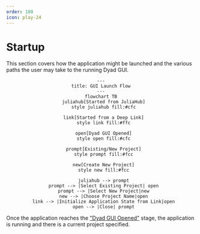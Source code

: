 ```yaml
---
order: 100
icon: play-24
---
```


# Startup

This section covers how the application might be launched and the various paths
the user may take to the running Dyad GUI.

<div style="text-align: center">

```mermaid
---
title: GUI Launch Flow
---
flowchart TB
  juliahub[Started from JuliaHub]
  style juliahub fill:#cfc

  link[Started from a Deep Link]
  style link fill:#ffc

  open[Dyad GUI Opened]
  style open fill:#cfc

  prompt[Existing/New Project]
  style prompt fill:#fcc

  new[Create New Project]
  style new fill:#fcc

  juliahub --> prompt
  prompt --> |Select Existing Project| open
  prompt --> |Select New Project|new
  new --> |Choose Project Name|open
  link --> |Initialize Application State from Link|open
  open --> |Close| prompt

```

</div>

Once the application reaches the ["Dyad GUI Opened"](./OPENED.md) stage, the application is
running and there is a current project specified.

